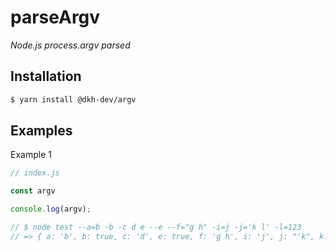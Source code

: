 # parseArgv

_Node.js process.argv parsed_

## Installation

````bash
$ yarn install @dkh-dev/argv
````

## Examples

Example 1

```javascript
// index.js

const argv

console.log(argv);

// $ node test --a=b -b -c d e --e --f="g h" -i=j -j='k l' -l=123
// => { a: 'b', b: true, c: 'd', e: true, f: 'g h', i: 'j', j: "'k", k: 123 }
```

